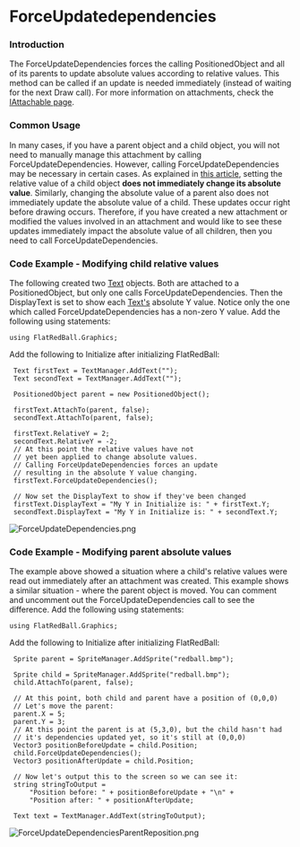 # ForceUpdatedependencies

### Introduction

The ForceUpdateDependencies forces the calling PositionedObject and all of its parents to update absolute values according to relative values. This method can be called if an update is needed immediately (instead of waiting for the next Draw call). For more information on attachments, check the [IAttachable page](../../../frb/docs/index.php).

### Common Usage

In many cases, if you have a parent object and a child object, you will not need to manually manage this attachment by calling ForceUpdateDependencies. However, calling ForceUpdateDependencies may be necessary in certain cases. As explained in [this article](../../../frb/docs/index.php), setting the relative value of a child object **does not immediately change its absolute value**. Similarly, changing the absolute value of a parent also does not immediately update the absolute value of a child. These updates occur right before drawing occurs. Therefore, if you have created a new attachment or modified the values involved in an attachment and would like to see these updates immediately impact the absolute value of all children, then you need to call ForceUpdateDependencies.

### Code Example - Modifying child relative values

The following created two [Text](../../../frb/docs/index.php) objects. Both are attached to a PositionedObject, but only one calls ForceUpdateDependencies. Then the DisplayText is set to show each [Text's](../../../frb/docs/index.php) absolute Y value. Notice only the one which called ForceUpdateDependencies has a non-zero Y value. Add the following using statements:

```
using FlatRedBall.Graphics;
```

Add the following to Initialize after initializing FlatRedBall:

```
 Text firstText = TextManager.AddText("");
 Text secondText = TextManager.AddText("");

 PositionedObject parent = new PositionedObject();

 firstText.AttachTo(parent, false);
 secondText.AttachTo(parent, false);

 firstText.RelativeY = 2;
 secondText.RelativeY = -2;
 // At this point the relative values have not
 // yet been applied to change absolute values.
 // Calling ForceUpdateDependencies forces an update
 // resulting in the absolute Y value changing.
 firstText.ForceUpdateDependencies();

 // Now set the DisplayText to show if they've been changed
 firstText.DisplayText = "My Y in Initialize is: " + firstText.Y;
 secondText.DisplayText = "My Y in Initialize is: " + secondText.Y;
```

![ForceUpdateDependencies.png](../../../.gitbook/assets/migrated\_media-ForceUpdateDependencies.png)

### Code Example - Modifying parent absolute values

The example above showed a situation where a child's relative values were read out immediately after an attachment was created. This example shows a similar situation - where the parent object is moved. You can comment and uncomment out the ForceUpdateDependencies call to see the difference. Add the following using statements:

```
using FlatRedBall.Graphics;
```

Add the following to Initialize after initializing FlatRedBall:

```
 Sprite parent = SpriteManager.AddSprite("redball.bmp");

 Sprite child = SpriteManager.AddSprite("redball.bmp");
 child.AttachTo(parent, false);

 // At this point, both child and parent have a position of (0,0,0)
 // Let's move the parent:
 parent.X = 5;
 parent.Y = 3;
 // At this point the parent is at (5,3,0), but the child hasn't had
 // it's dependencies updated yet, so it's still at (0,0,0)
 Vector3 positionBeforeUpdate = child.Position;
 child.ForceUpdateDependencies();
 Vector3 positionAfterUpdate = child.Position;

 // Now let's output this to the screen so we can see it:
 string stringToOutput =
     "Position before: " + positionBeforeUpdate + "\n" +
     "Position after: " + positionAfterUpdate;

 Text text = TextManager.AddText(stringToOutput);
```

![ForceUpdateDependenciesParentReposition.png](../../../.gitbook/assets/migrated\_media-ForceUpdateDependenciesParentReposition.png)
